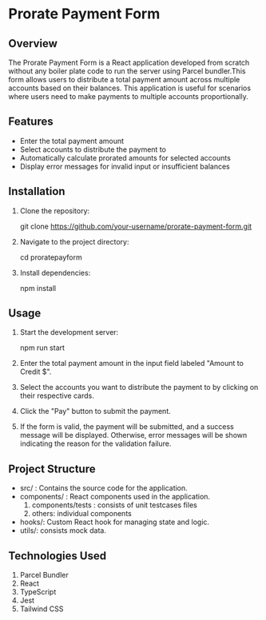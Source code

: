 # Prorate Payment Form

## Overview

The Prorate Payment Form is a React application developed from scratch without any boiler plate code to run the server using Parcel bundler.This form allows users to distribute a total payment amount across multiple accounts based on their balances. This application is useful for scenarios where users need to make payments to multiple accounts proportionally.

## Features

- Enter the total payment amount
- Select accounts to distribute the payment to
- Automatically calculate prorated amounts for selected accounts
- Display error messages for invalid input or insufficient balances

## Installation

1. Clone the repository:

   git clone https://github.com/your-username/prorate-payment-form.git

2. Navigate to the project directory:

   cd proratepayform

3. Install dependencies:

    npm install

## Usage
1. Start the development server:

    npm run start

2. Enter the total payment amount in the input field labeled "Amount to Credit $".

3. Select the accounts you want to distribute the payment to by clicking on their respective cards.

4. Click the "Pay" button to submit the payment.

5. If the form is valid, the payment will be submitted, and a success message will be displayed. Otherwise, error messages will be shown indicating the reason for the validation failure.

## Project Structure

- src/  : Contains the source code for the application.
- components/ : React components used in the application.
  1. components/tests : consists of unit testcases files
  2. others: individual components
- hooks/: Custom React hook for managing state and logic.
- utils/: consists mock data.

## Technologies Used

1. Parcel Bundler 
2. React
3. TypeScript
4. Jest
5. Tailwind CSS
